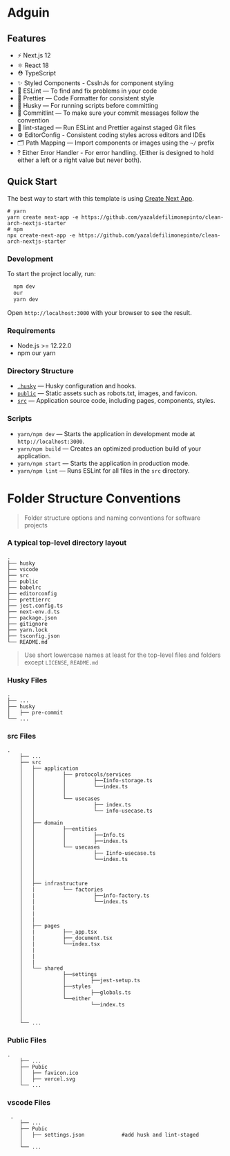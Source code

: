 # Adguin
## Features
- ⚡️ Next.js 12
- ⚛️ React 18
- ⛑ TypeScript
- ✨ Styled Components - CssInJs for component styling
- 📏 ESLint — To find and fix problems in your code
- 💖 Prettier — Code Formatter for consistent style
- 🐶 Husky — For running scripts before committing
- 🚓 Commitlint — To make sure your commit messages follow the convention
- 🚫 lint-staged — Run ESLint and Prettier against staged Git files
- ⚙️ EditorConfig - Consistent coding styles across editors and IDEs
- 🗂 Path Mapping — Import components or images using the `~/` prefix
- ‽ Either Error Handler - For error handling. (Either is designed to hold either a left or a right value but never both).


## Quick Start

The best way to start with this template is using [Create Next App](https://nextjs.org/docs/api-reference/create-next-app).

```
# yarn
yarn create next-app -e https://github.com/yazaldefilimonepinto/clean-arch-nextjs-starter
# npm
npx create-next-app -e https://github.com/yazaldefilimonepinto/clean-arch-nextjs-starter
```

### Development

To start the project locally, run:

```bash
  npm dev
  our
  yarn dev
```

Open `http://localhost:3000` with your browser to see the result.


### Requirements

- Node.js >= 12.22.0
- npm our yarn

### Directory Structure

- [`.husky`](.husky) — Husky configuration and hooks.<br>
- [`public`](./public) — Static assets such as robots.txt, images, and favicon.<br>
- [`src`](./src) — Application source code, including pages, components, styles.<br>

### Scripts
- `yarn/npm dev` — Starts the application in development mode at `http://localhost:3000`.
- `yarn/npm build` — Creates an optimized production build of your application.
- `yarn/npm start` — Starts the application in production mode.
- `yarn/npm lint` — Runs ESLint for all files in the `src` directory.


Folder Structure Conventions
============================

> Folder structure options and naming conventions for software projects

### A typical top-level directory layout

    .
    ├── husky                   
    ├── vscode                   
    ├── src 
    ├── public
    ├── babelrc                    
    ├── editorconfig                   
    ├── prettierrc
    ├── jest.config.ts
    ├── next-env.d.ts
    ├── package.json
    ├── gitignore
    ├── yarn.lock
    ├── tsconfig.json
    └── README.md
    
    

> Use short lowercase names at least for the top-level files and folders except
> `LICENSE`, `README.md`


### Husky Files

    .
    ├── ...
    ├── husky                   
    │   ├── pre-commit                             
    └── ...

### src Files

    .
        ├── ...
        ├── src                   
        │   ├── application  
        │   │         ├── protocols/services
        │   │         │         ├──Iinfo-storage.ts
        │   │         │         └──index.ts
        │   │         │                       
        │   │         └── usecases
        │   │                   ├── index.ts
        │   │                   └── info-usecase.ts
        │   │
        │   ├── domain   
        │   │         ├──entities
        │   │         │         ├──Info.ts
        │   │         │         ├──index.ts 
        │   │         └── usecases
        │   │                   ├── Iinfo-usecase.ts
        │   │                   └──index.ts
        │   │                 
        │   │          
        │   │          
        │   ├── infrastructure
        │   |         └── factories
        │   |                   ├──info-factory.ts
        │   |                   └──index.ts
        │   |                       
        │   |         
        │   |         
        │   ├── pages
        │   |         ├──_app.tsx
        │   |         ├──_document.tsx
        │   |         └──index.tsx
        │   |       
        │   |       
        │   |       
        │   └── shared
        │             ├──settings
        │             │        ├──jest-setup.ts
        │             ├──styles
        │             │        ├──globals.ts
        │             └──either
        │                      └──index.ts
        │           
        │           
        └── ...
    
### Public Files

    .
        ├── ...
        ├── Pubic                   
        │   ├── favicon.ico          
        │   ├── vercel.svg            
        └── ...
    
 ### vscode Files 
 
     .
        ├── ...
        ├── Pubic                   
        │   ├── settings.json            #add husk and lint-staged
        │               
        └── ...
    
 


